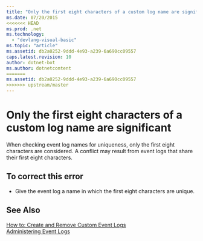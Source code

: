 ```yaml
---
title: "Only the first eight characters of a custom log name are significant"
ms.date: 07/20/2015
<<<<<<< HEAD
ms.prod: .net
ms.technology: 
  - "devlang-visual-basic"
ms.topic: "article"
ms.assetid: db2a0252-9ddd-4e93-a239-6a690cc09557
caps.latest.revision: 10
author: dotnet-bot
ms.author: dotnetcontent
=======
ms.assetid: db2a0252-9ddd-4e93-a239-6a690cc09557
>>>>>>> upstream/master
---
```

# Only the first eight characters of a custom log name are significant
When checking event log names for uniqueness, only the first eight characters are considered. A conflict may result from event logs that share their first eight characters.  
  
## To correct this error  
  
-   Give the event log a name in which the first eight characters are unique.  
  
## See Also  
 [How to: Create and Remove Custom Event Logs](http://msdn.microsoft.com/library/af9b7da0-80c7-46ac-b7f7-897063ddd503)  
 [Administering Event Logs](http://msdn.microsoft.com/library/35f53238-bdd2-417b-acd8-2fd9f7397f18)
